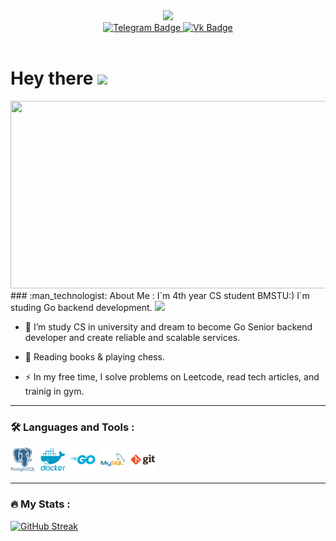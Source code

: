 <div id="header" align="center">
  <img src="https://media.giphy.com/media/nbpvCPsFLItHO/giphy.gif" width="300"/>
</div>
<div id="badges" align="center">
  <a href="https://t.me/Angstreminus">
    <img src="https://img.shields.io/badge/Telegram-blue?style=for-the-badge&logo=telegram&logoColor=white" alt="Telegram Badge"/>
  </a>
  <a href="https://vk.com/angstreminus">
    <img src="https://img.shields.io/badge/Vk-purple?style=for-the-badge&logo=Vk&logoColor=white" alt="Vk Badge"/>
  </a>
</div>
<div id="count" align="center">
  <img src="https://komarev.com/ghpvc/?username=Angstreminus&style=flat-square&color=blue" alt=""/>
</div>
<h1>
  Hey there
  <img src="https://media.giphy.com/media/hvRJCLFzcasrR4ia7z/giphy.gif" width="30px"/>
</h1>
<div align="center">
  <img src="https://media.giphy.com/media/dWesBcTLavkZuG35MI/giphy.gif" width="600" height="300"/>
</div>
### :man_technologist: About Me :
I`m 4th year CS student BMSTU:)
I`m studing Go backend development. <img src="https://media.giphy.com/media/WUlplcMpOCEmTGBtBW/giphy.gif" width="30">

- :telescope: I’m study CS in university and dream to become Go Senior backend developer and create reliable and scalable services.

- :seedling: Reading books & playing chess.

- :zap: In my free time, I solve problems on Leetcode, read tech articles, and trainig in gym.

---

### :hammer_and_wrench: Languages and Tools :
<div>
  <img src="https://github.com/devicons/devicon/blob/master/icons/postgresql/postgresql-plain-wordmark.svg" title="Postgres"  alt="Postgres" width="40" height="40"/>&nbsp;
  <img src="https://github.com/devicons/devicon/blob/master/icons/docker/docker-plain-wordmark.svg" title="Docker"  alt="Docker" width="40" height="40"/>&nbsp;
  <img src="https://github.com/devicons/devicon/blob/master/icons/go/go-original-wordmark.svg" title="Go"  alt="Go" width="40" height="40"/>&nbsp;
  <img src="https://github.com/devicons/devicon/blob/master/icons/mysql/mysql-original-wordmark.svg" title="MySQL"  alt="MySQL" width="40" height="40"/>&nbsp;
  <img src="https://github.com/devicons/devicon/blob/master/icons/git/git-original-wordmark.svg" title="Git" **alt="Git" width="40" height="40"/>
</div>


---

### :fire: My Stats :
[![GitHub Streak](http://github-readme-streak-stats.herokuapp.com?user=Angstreminus&theme=dark)](https://git.io/streak-stats)

